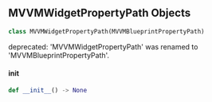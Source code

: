 ## MVVMWidgetPropertyPath Objects

```python
class MVVMWidgetPropertyPath(MVVMBlueprintPropertyPath)
```

deprecated: 'MVVMWidgetPropertyPath' was renamed to 'MVVMBlueprintPropertyPath'.

<a id="unreal.MVVMWidgetPropertyPath.__init__"></a>

#### __init__

```python
def __init__() -> None
```

<a id="unreal.MVVMBlueprintViewConversionPath"></a>